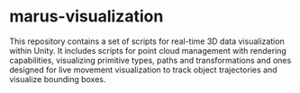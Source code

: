 # marus-visualization

This repository contains a set of scripts for real-time 3D data visualization within Unity. It includes scripts for point cloud management with rendering capabilities, visualizing primitive types, paths and transformations and ones designed for live movement visualization to track object trajectories and visualize bounding boxes.